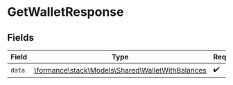 # GetWalletResponse


## Fields

| Field                                                                                         | Type                                                                                          | Required                                                                                      | Description                                                                                   |
| --------------------------------------------------------------------------------------------- | --------------------------------------------------------------------------------------------- | --------------------------------------------------------------------------------------------- | --------------------------------------------------------------------------------------------- |
| `data`                                                                                        | [\formance\stack\Models\Shared\WalletWithBalances](../../Models/Shared/WalletWithBalances.md) | :heavy_check_mark:                                                                            | N/A                                                                                           |